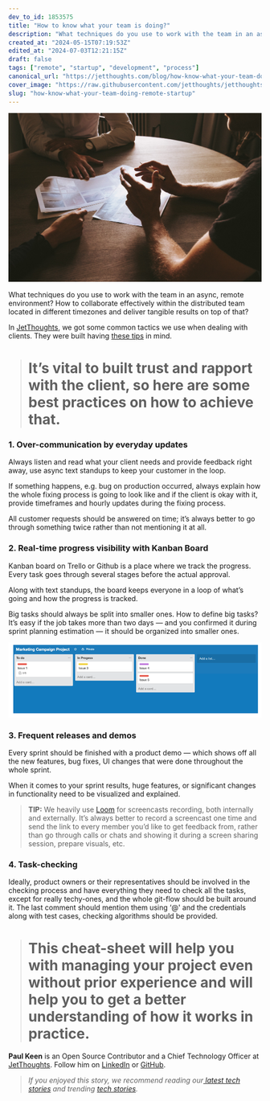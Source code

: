 ```yaml
---
dev_to_id: 1853575
title: "How to know what your team is doing?"
description: "What techniques do you use to work with the team in an async, remote environment? How to..."
created_at: "2024-05-15T07:19:53Z"
edited_at: "2024-07-03T12:21:15Z"
draft: false
tags: ["remote", "startup", "development", "process"]
canonical_url: "https://jetthoughts.com/blog/how-know-what-your-team-doing-remote-startup/"
cover_image: "https://raw.githubusercontent.com/jetthoughts/jetthoughts.github.io/master/static/assets/img/blog/how-know-what-your-team-doing-remote-startup/cover.jpeg"
slug: "how-know-what-your-team-doing-remote-startup"
---
```

![Photo by [Thomas Drouault](https://unsplash.com/@thomasdrouaultphotography?utm_source=unsplash&utm_medium=referral&utm_content=creditCopyText) on [Unsplash](https://unsplash.com/s/photos/clients?utm_source=unsplash&utm_medium=referral&utm_content=creditCopyText)](https://raw.githubusercontent.com/jetthoughts/jetthoughts.github.io/master/static/assets/img/blog/how-know-what-your-team-doing-remote-startup/file_0.jpeg)

What techniques do you use to work with the team in an async, remote environment? How to collaborate effectively within the distributed team located in different timezones and deliver tangible results on top of that?

In [JetThoughts](https://www.jetthoughts.com/), we got some common tactics we use when dealing with clients. They were built having [these tips](https://jtway.co/checklist-for-the-non-tech-founder-5c638133f899) in mind.
> # It’s vital to built trust and rapport with the client, so here are some best practices on how to achieve that.

### 1. Over-communication by everyday updates

Always listen and read what your client needs and provide feedback right away, use async text standups to keep your customer in the loop.

If something happens, e.g. bug on production occurred, always explain how the whole fixing process is going to look like and if the client is okay with it, provide timeframes and hourly updates during the fixing process.

All customer requests should be answered on time; it’s always better to go through something twice rather than not mentioning it at all.

### 2. Real-time progress visibility with Kanban Board

Kanban board on Trello or Github is a place where we track the progress. Every task goes through several stages before the actual approval.

Along with text standups, the board keeps everyone in a loop of what’s going and how the progress is tracked.

Big tasks should always be split into smaller ones. How to define big tasks? It’s easy if the job takes more than two days — and you confirmed it during sprint planning estimation — it should be organized into smaller ones.

![Kanban Board](https://raw.githubusercontent.com/jetthoughts/jetthoughts.github.io/master/static/assets/img/blog/how-know-what-your-team-doing-remote-startup/file_1.png)

### 3. Frequent releases and demos

Every sprint should be finished with a product demo — which shows off all the new features, bug fixes, UI changes that were done throughout the whole sprint.

When it comes to your sprint results, huge features, or significant changes in functionality need to be visualized and explained.
>  **TIP:** We heavily use [Loom](https://www.loom.com/) for screencasts recording, both internally and externally. It’s always better to record a screencast one time and send the link to every member you’d like to get feedback from, rather than go through calls or chats and showing it during a screen sharing session, prepare visuals, etc.

### 4. Task-checking

Ideally, product owners or their representatives should be involved in the checking process and have everything they need to check all the tasks, except for really techy-ones, and the whole git-flow should be built around it. The last comment should mention them using ‘@' and the credentials along with test cases, checking algorithms should be provided.
> # This cheat-sheet will help you with managing your project even without prior experience and will help you to get a better understanding of how it works in practice.

**Paul Keen** is an Open Source Contributor and a Chief Technology Officer at [JetThoughts](https://www.jetthoughts.com). Follow him on [LinkedIn](https://www.linkedin.com/in/paul-keen/) or [GitHub](https://github.com/pftg).
>  *If you enjoyed this story, we recommend reading our[ latest tech stories](https://jtway.co/latest) and trending [tech stories](https://jtway.co/trending).*
